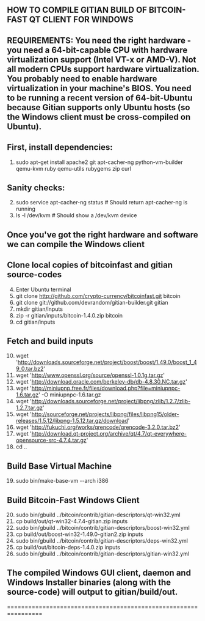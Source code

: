 ## HOW TO COMPILE GITIAN BUILD OF BITCOIN-FAST QT CLIENT FOR WINDOWS

## REQUIREMENTS:  You need the right hardware - you need a 64-bit-capable CPU with hardware virtualization support (Intel VT-x or AMD-V). Not all modern CPUs support hardware virtualization.  You probably need to enable hardware virtualization in your machine's BIOS. You need to be running a recent version of 64-bit-Ubuntu because Gitian supports only Ubuntu hosts (so the Windows client must be cross-compiled on Ubuntu).

## First, install dependencies:

1. sudo apt-get install apache2 git apt-cacher-ng python-vm-builder qemu-kvm ruby qemu-utils rubygems zip curl

## Sanity checks:

2. sudo service apt-cacher-ng status   # Should return apt-cacher-ng is running
3. ls -l /dev/kvm   # Should show a /dev/kvm device

## Once you've got the right hardware and software we can compile the Windows client

## Clone local copies of bitcoinfast and gitian source-codes

4. Enter Ubuntu terminal
5. git clone http://github.com/crypto-currency/bitcoinfast.git bitcoin
6. git clone git://github.com/devrandom/gitian-builder.git gitian
7. mkdir gitian/inputs
8. zip -r gitian/inputs/bitcoin-1.4.0.zip bitcoin
9. cd gitian/inputs

## Fetch and build inputs

10. wget 'http://downloads.sourceforge.net/project/boost/boost/1.49.0/boost_1_49_0.tar.bz2'
11. wget 'http://www.openssl.org/source/openssl-1.0.1g.tar.gz'
12. wget 'http://download.oracle.com/berkeley-db/db-4.8.30.NC.tar.gz'
13. wget 'http://miniupnp.free.fr/files/download.php?file=miniupnpc-1.6.tar.gz' -O miniupnpc-1.6.tar.gz
14. wget 'http://downloads.sourceforge.net/project/libpng/zlib/1.2.7/zlib-1.2.7.tar.gz'
15. wget 'http://sourceforge.net/projects/libpng/files/libpng15/older-releases/1.5.12/libpng-1.5.12.tar.gz/download'
16. wget 'http://fukuchi.org/works/qrencode/qrencode-3.2.0.tar.bz2'
17. wget 'http://download.qt-project.org/archive/qt/4.7/qt-everywhere-opensource-src-4.7.4.tar.gz'
18. cd ..

## Build Base Virtual Machine

19. sudo bin/make-base-vm --arch i386

## Build Bitcoin-Fast Windows Client

20. sudo bin/gbuild ../bitcoin/contrib/gitian-descriptors/qt-win32.yml
21. cp build/out/qt-win32-4.7.4-gitian.zip inputs
22. sudo bin/gbuild ../bitcoin/contrib/gitian-descriptors/boost-win32.yml
23. cp build/out/boost-win32-1.49.0-gitian2.zip inputs
24. sudo bin/gbuild ../bitcoin/contrib/gitian-descriptors/deps-win32.yml
25. cp build/out/bitcoin-deps-1.4.0.zip inputs
26. sudo bin/gbuild ../bitcoin/contrib/gitian-descriptors/gitian-win32.yml

## The compiled Windows GUI client, daemon and Windows Installer binaries (along with the source-code) will output to gitian/build/out.

================================================================


